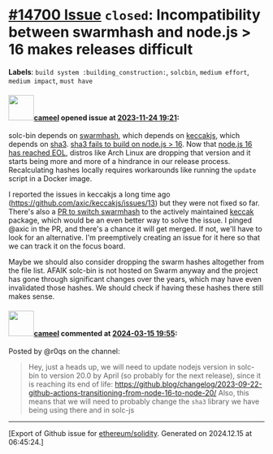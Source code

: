 # [\#14700 Issue](https://github.com/ethereum/solidity/issues/14700) `closed`: Incompatibility between swarmhash and node.js > 16 makes releases difficult
**Labels**: `build system :building_construction:`, `solcbin`, `medium effort`, `medium impact`, `must have`


#### <img src="https://avatars.githubusercontent.com/u/137030?v=4" width="50">[cameel](https://github.com/cameel) opened issue at [2023-11-24 19:21](https://github.com/ethereum/solidity/issues/14700):

solc-bin depends on [swarmhash](https://github.com/axic/swarmhash), which depends on [keccakjs](https://github.com/axic/keccakjs), which depends on [sha3](https://www.npmjs.com/package/sha3). [sha3 fails to build on node.js > 16](https://github.com/axic/keccakjs/issues/13). Now that [node.js 16 has reached EOL](https://nodejs.org/en/blog/announcements/nodejs16-eol), distros like Arch Linux are dropping that version and it starts being more and more of a hindrance in our release process. Recalculating hashes locally requires workarounds like running the `update` script in a Docker image.

I reported the issues in keccakjs a long time ago (https://github.com/axic/keccakjs/issues/13) but they were not fixed so far. There's also a [PR to switch swarmhash](https://github.com/axic/swarmhash/pull/5) to the actively maintained [keccak](https://www.npmjs.com/package/keccak) package, which would be an even better way to solve the issue. I pinged @axic in the PR, and there's a chance it will get merged. If not, we'll have to look for an alternative. I'm preemptively creating an issue for it here so that we can track it on the focus board.

Maybe we should also consider dropping the swarm hashes altogether from the file list. AFAIK solc-bin is not hosted on Swarm anyway and the project has gone through significant changes over the years, which may have even invalidated those hashes. We should check if having these hashes there still makes sense.

#### <img src="https://avatars.githubusercontent.com/u/137030?v=4" width="50">[cameel](https://github.com/cameel) commented at [2024-03-15 19:55](https://github.com/ethereum/solidity/issues/14700#issuecomment-2000362319):

Posted by @r0qs on the channel:
> Hey, just a heads up, we will need to update nodejs version in solc-bin to version 20.0 by April (so probably for the next release), since it is reaching its end of life: https://github.blog/changelog/2023-09-22-github-actions-transitioning-from-node-16-to-node-20/
Also, this means that we will need to probably change the `sha3` library we have being using there and in solc-js


-------------------------------------------------------------------------------



[Export of Github issue for [ethereum/solidity](https://github.com/ethereum/solidity). Generated on 2024.12.15 at 06:45:24.]

